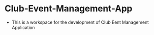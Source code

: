 # Club-Event-Management-App
- This is a workspace for the development of Club Eent Management Application
